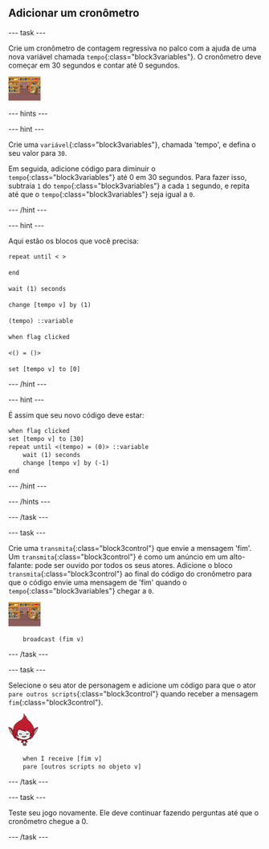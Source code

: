 ## Adicionar um cronômetro

--- task ---

Crie um cronômetro de contagem regressiva no palco com a ajuda de uma nova variável chamada `tempo`{:class="block3variables"}. O cronômetro deve começar em 30 segundos e contar até 0 segundos.

![Ator palco](images/stage-sprite.png)

--- hints ---


--- hint ---

Crie uma `variável`{:class="block3variables"}, chamada 'tempo', e defina o seu valor para `30`.

Em seguida, adicione código para diminuir o `tempo`{:class="block3variables"} até 0 em 30 segundos. Para fazer isso, subtraia `1` do `tempo`{:class="block3variables"} a cada `1` segundo, e repita até que o `tempo`{:class="block3variables"} seja igual a `0`.

--- /hint ---

--- hint ---

Aqui estão os blocos que você precisa:

```blocks3
repeat until < >

end

wait (1) seconds

change [tempo v] by (1)

(tempo) ::variable

when flag clicked

<() = ()>

set [tempo v] to [0]
```

--- /hint ---

--- hint ---

É assim que seu novo código deve estar:

```blocks3
when flag clicked
set [tempo v] to [30]
repeat until <(tempo) = (0)> ::variable
    wait (1) seconds
    change [tempo v] by (-1)
end
```

--- /hint ---

--- /hints ---

--- /task ---

--- task ---

Crie uma `transmita`{:class="block3control"} que envie a mensagem 'fim'. Um `transmita`{:class="block3control"} é como um anúncio em um alto-falante: pode ser ouvido por todos os seus atores. Adicione o bloco `transmita`{:class="block3control"} ao final do código do cronômetro para que o código envie uma mensagem de 'fim' quando o `tempo`{:class="block3variables"} chegar a `0`.

![Ator palco](images/stage-sprite.png)

```blocks3
    broadcast (fim v)
```

--- /task ---

--- task ---

Selecione o seu ator de personagem e adicione um código para que o ator `pare outros scripts`{:class="block3control"} quando receber a mensagem `fim`{:class="block3control"}.

![Ator Giga](images/giga-sprite.png)

```blocks3
    when I receive [fim v]
    pare [outros scripts no objeto v]
```

--- /task ---

--- task ---

Teste seu jogo novamente. Ele deve continuar fazendo perguntas até que o cronômetro chegue a 0.

--- /task ---